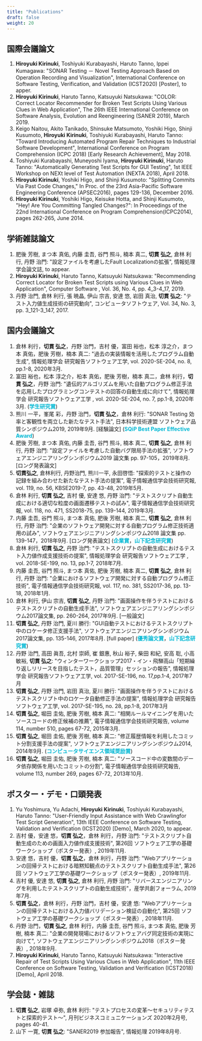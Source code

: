 ```yaml
---
title: "Publications"
draft: false
weight: 20
---
```


## 国際会議論文
1. **Hiroyuki Kirinuki**, Toshiyuki Kurabayashi, Haruto Tanno, Ippei Kumagawa: 
    "SONAR Testing － Novel Testing Approach Based on Operation Recording and Visualization", 
    International Conference on Software Testing, Verification, and Validation (ICST2020) [Poster], to apper.
1. **Hiroyuki Kirinuki**, Haruto Tanno, Katsuyuki Natsukawa:
    "COLOR: Correct Locator Recommender for Broken Test Scripts Using Various Clues in Web Application", 
    The 26th IEEE International Conference on Software Analysis, Evolution and Reengineering (SANER 2019), March 2019.
1. Keigo Naitou, Akito Tanikado, Shinsuke Matsumoto, Yoshiki Higo, Shinji Kusumoto, **Hiroyuki Kirinuki**, Toshiyuki Kurabayashi, Haruto Tanno: 
    "Toward Introducing Automated Program Repair Techniques to Industrial Software Development", 
    International Conference on Program Comprehension (ICPC 2018) [Early Research Achievement], May 2018. 
1. Toshiyuki Kurabayashi, Muneyoshi Iyama, **Hiroyuki Kirinuki**, Haruto Tanno: 
    "Automatically Generating Test Scripts for GUI Testing", 
    1st IEEE Workshop on NEXt level of Test Automation (NEXTA 2018), April 2018. 
1. **Hiroyuki Kirinuki**, Yoshiki Higo, and Shinji Kusumoto: "Splitting Commits Via Past Code Changes," In Proc. of the 23rd Asia-Pacific Software Engineering Conference (APSEC2016), pages 129-136, December 2016.
1. **Hiroyuki Kirinuki**, Yoshiki Higo, Keisuke Hotta, and Shinji Kusumoto, "Hey! Are You Committing Tangled Changes?": In Proceedings of the 22nd International Conference on Program Comprehension(ICPC2014), pages 262-265, June 2014.

## 学術雑誌論文
1. 肥後 芳樹, まつ本 真佑, 内藤 圭吾, 谷門 照斗, 楠本 真二, **切貫 弘之**, 倉林 利行, 丹野 治門: 
    "設定ファイルを考慮したFault Localizationの拡張",
    情報処理学会論文誌, to appear.
1. **Hiroyuki Kirinuki**, Haruto Tanno, Katsuyuki Natsukawa:
    "Recommending Correct Locator for Broken Test Scripts using Various Clues in Web Application", 
    Computer Software , Vol. 36, No. 4,  pp. 4_3-4_17, 2019. 
1. 丹野 治門, 倉林 利行, 張 暁晶, 伊山 宗吉, 安達 悠, 岩田 真治, **切貫 弘之**:
    "テスト入力値生成技術の研究動向",
    コンピュータソフトウェア, Vol. 34, No. 3,  pp. 3_121-3_147, 2017. 

## 国内会議論文
1. 倉林 利行，**切貫 弘之**，丹野 治門，吉村 優，富田 裕也，松本 淳之介，まつ本 真佑，肥後 芳樹，楠本 真二: "過去の実装情報を活用したプログラム自動生成", 情報処理学会 研究報告ソフトウェア工学, vol. 2020-SE-204, no. 8, pp.1-8, 2020年3月.
1. 富田 裕也，松本 淳之介，柗本 真佑，肥後 芳樹，楠本 真二，倉林 利行，**切貫 弘之**，丹野 治門: "遺伝的アルゴリズムを用いた自動プログラム修正手法を応用したプログラミングコンテストの回答の自動生成に向けて", 情報処理学会 研究報告ソフトウェア工学 , vol. 2020-SE-204, no. 7, pp.1-8, 2020年3月. (**<font color="#00b8d4">学生研究賞</font>**) 
1. 熊川 一平，峯尾 彩，丹野 治門，**切貫 弘之**，倉林 利行: "SONAR Testing 効率と客観性を両立した新たなテスト手法", 日本科学技術連盟 ソフトウェア品質シンポジウム2019, 2019年9月. [経験論文] (**<font color="#00b8d4">SQiP Best Paper Effective Award</font>**)
1. 肥後 芳樹, まつ本 真佑, 内藤 圭吾, 谷門 照斗, 楠本 真二, **切貫 弘之**, 倉林 利行, 丹野 治門: "設定ファイルを考慮した自動バグ限局手法の拡張", ソフトウェアエンジニアリングシンポジウム2019 論文集 pp. 97-105，2019年8月. [ロング発表論文]
1. **切貫弘之**, 倉林利行, 丹野治門, 熊川一平, 永田啓悟: "探索的テストと操作の記録を組み合わせた新たなテスト手法の提案", 電子情報通信学会技術研究報, vol. 119, no. 56, KBSE2019-7, pp. 43-48, 2019年5月.
1. 倉林 利行, **切貫 弘之**, 吉村 優, 安達 悠, 丹野 治門: "テストスクリプト自動生成における適切な粒度の画面遷移テストの試み", 電子情報通信学会技術研究報, vol. 118, no. 471, SS2018-75, pp. 139-144, 2019年3月.
1. 内藤 圭吾, 谷門 照斗, まつ本 真佑, 肥後 芳樹, 楠本 真二, **切貫 弘之**, 倉林 利行, 丹野 治門: "企業のソフトウェア開発に対する自動プログラム修正技術適用の試み", ソフトウェアエンジニアリングシンポジウム2018 論文集 pp. 139-147，2018年9月. [ロング発表論文] (**<font color="#00b8d4">企業賞</font>**，**<font color="#00b8d4">山下記念研究賞</font>**)
1. 倉林 利行, **切貫 弘之**, 丹野 治門: "テストスクリプトの自動生成におけるテスト入力値作成支援技術の提案", 情報処理学会 研究報告ソフトウェア工学 , vol. 2018-SE-199, no. 13, pp.1-7, 2018年7月.
1. 内藤 圭吾, 谷門 照斗, まつ本 真佑, 肥後 芳樹, 楠本 真二, **切貫 弘之**, 倉林 利行, 丹野 治門: "企業におけるソフトウェア開発に対する自動プログラム修正技術", 電子情報通信学会技術研究報, vol. 117, no. 381, SS2017-36, pp. 13-18, 2018年1月.
1. 倉林 利行, 伊山 宗吉, **切貫 弘之**, 丹野 治門: "画面操作を伴うテストにおけるテストスクリプトの自動生成手法", ソフトウェアエンジニアリングシンポジウム2017論文集, pp. 260-264, 2017年9月. [一般論文]
1. **切貫 弘之**, 丹野 治門, 夏川 勝行: "GUI自動テストにおけるテストスクリプト中のロケータ修正支援手法", ソフトウェアエンジニアリングシンポジウム2017論文集, pp. 135-146, 2017年8月. [full paper] (**<font color="#00b8d4">優秀論文賞</font>**，**<font color="#00b8d4">山下記念研究賞</font>**)  
1. 丹野 治門, 高田 眞吾, 北村 崇師, 崔 銀惠, 秋山 裕子, 柴田 和紀, 安高 聡, 小高 敏裕, **切貫 弘之**: "ウィンターワークショップ2017・イン・飛騨高山「短期繰り返しリリースを目指したテスト，品質管理」セッションの報告", 情報処理学会 研究報告ソフトウェア工学, vol. 2017-SE-196, no. 17,pp.1-4, 2017年7月 
1. **切貫 弘之**, 丹野 治門, 岩田 真治, 夏川 勝行: "画面操作を伴うテストにおけるテストスクリプト中のロケータ自動修正手法の提案", 情報処理学会 研究報告ソフトウェア工学, vol. 2017-SE-195, no. 28, pp.1-8, 2017年3月 
1. **切貫 弘之**, 堀田 圭佑, 肥後 芳樹, 楠本 真二: "相関ルールマイニングを用いたソースコードの修正候補の推薦", 電子情報通信学会技術研究報告, volume 114, number 510, pages 67-72, 2015年3月. 
1. **切貫 弘之**, 堀田 圭佑, 肥後 芳樹, 楠本 真二: "修正履歴情報を利用したコミット分割支援手法の提案", ソフトウェアエンジニアリングシンポジウム2014, 2014年9月. (**<font color="#00b8d4">コンピュータサイエンス領域奨励賞</font>**)
1. **切貫 弘之**, 堀田 圭佑, 肥後 芳樹, 楠本 真二: "ソースコード中の変数間のデータ依存関係を用いたコミットの分割", 電子情報通信学会技術研究報告, volume 113, number 269, pages 67-72, 2013年10月.

## ポスター・デモ・口頭発表
1. Yu Yoshimura, Yu Adachi, **Hiroyuki Kirinuki**, Toshiyuki Kurabayashi, Haruto Tanno: "User-Friendly Input Assistance with Web Crawlingfor Test Script Generation", 13th IEEE Conference on Software Testing, Validation and Verification (ICST2020) [Demo], March 2020, to appear.
1. 吉村 優，安達 悠，**切貫 弘之**，倉林 利行，丹野 治門: "テストスクリプト自動生成のための画面入力値作成支援技術", 第26回 ソフトウェア工学の基礎ワークショップ（ポスター発表）, 2019年11月.
1. 安達 悠，吉村 優，**切貫 弘之**，倉林 利行，丹野 治門: "Webアプリケーションの回帰テストにおける暗黙知観点のテストスクリプト自動生成手法", 第26回 ソフトウェア工学の基礎ワークショップ（ポスター発表）, 2019年11月.
1. 吉村 優, 安達 悠, **切貫 弘之**, 倉林 利行, 丹野 治門: "リバースエンジニアリングを利用したテストスクリプトの自動生成技術"，産学共創フォーラム, 2019年7月.
1. **切貫 弘之**，倉林 利行，丹野 治門，吉村 優，安達 悠: "Webアプリケーションの回帰テストにおける入力値バリデーション検証の自動化", 第25回 ソフトウェア工学の基礎ワークショップ（ポスター発表）, 2018年11月.
1. 丹野 治門，**切貫 弘之**, 倉林 利行，内藤 圭吾, 谷門 照斗, まつ本 真佑, 肥後 芳樹, 楠本 真二: "企業の開発現場におけるソフトウェアバグ同定技術の実現に向けて", ソフトウェアエンジニアリングシンポジウム2018（ポスター発表）, 2018年9月.
1. **Hiroyuki Kirinuki**, Haruto Tanno, Katsuyuki Natsukawa: "Interactive Repair of Test Scripts Using Various Clues in Web Application", 11th IEEE Conference on Software Testing, Validation and Verification (ICST2018) [Demo], April 2018.

## 学会誌・雑誌
1. **切貫 弘之**, 岩塚 卓弥, 倉林 利行: "テストプロセスの変革～セキュリティテストと探索的テスト～", 月刊ビジネスコミュニケーションズ 2020年2月号, pages 40-41.
1. 山下 一寛, **切貫 弘之**: "SANER2019 参加報告", 情報処理 2019年8月号.
